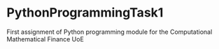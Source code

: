 # PythonProgrammingTask1
First assignment of Python programming module for the Computational Mathematical Finance UoE
